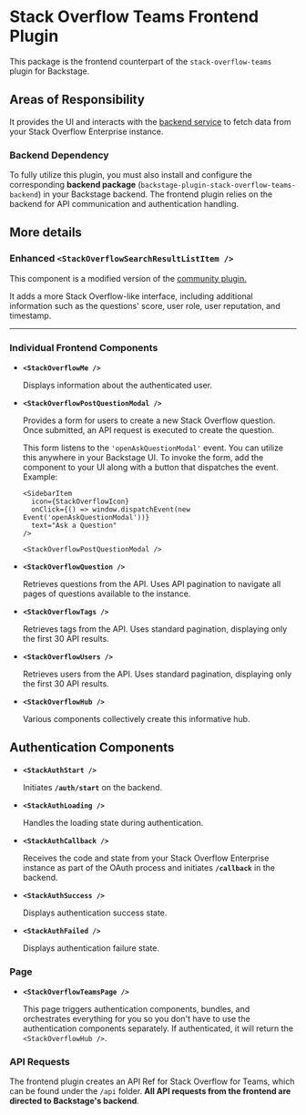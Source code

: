 # Stack Overflow Teams Frontend Plugin

This package is the frontend counterpart of the `stack-overflow-teams` plugin for Backstage.

## Areas of Responsibility

It provides the UI and interacts with the [backend service](https://github.com/EstoesMoises/backstage-stackoverflow/tree/main/plugins/stack-overflow-teams-backend) to fetch data from your Stack Overflow Enterprise instance.

### Backend Dependency

To fully utilize this plugin, you must also install and configure the corresponding **backend package** (`backstage-plugin-stack-overflow-teams-backend`) in your Backstage backend. The frontend plugin relies on the backend for API communication and authentication handling.

## More details

### Enhanced `<StackOverflowSearchResultListItem />`

This component is a modified version of the [community plugin.](https://github.com/backstage/community-plugins/tree/main/workspaces/stack-overflow/plugins/stack-overflow/src/search/StackOverflowSearchResultListItem)

It adds a more Stack Overflow-like interface, including additional information such as the questions' score, user role, user reputation, and timestamp.

---

### Individual Frontend Components

- **`<StackOverflowMe />`**
  
  Displays information about the authenticated user.

- **`<StackOverflowPostQuestionModal />`**
  
  Provides a form for users to create a new Stack Overflow question. Once submitted, an API request is executed to create the question.
  
  This form listens to the `'openAskQuestionModal'` event. You can utilize this anywhere in your Backstage UI. To invoke the form, add the component to your UI along with a button that dispatches the event. Example:

  ```tsx
  <SidebarItem
    icon={StackOverflowIcon}
    onClick={() => window.dispatchEvent(new Event('openAskQuestionModal'))}
    text="Ask a Question"
  />
  
  <StackOverflowPostQuestionModal />
  ```

- **`<StackOverflowQuestion />`**
  
  Retrieves questions from the API. Uses API pagination to navigate all pages of questions available to the instance.

- **`<StackOverflowTags />`**
  
  Retrieves tags from the API. Uses standard pagination, displaying only the first 30 API results.

- **`<StackOverflowUsers />`**
  
  Retrieves users from the API. Uses standard pagination, displaying only the first 30 API results.

- **`<StackOverflowHub />`**
  
  Various components collectively create this informative hub.

## Authentication Components

- **`<StackAuthStart />`**
  
  Initiates **`/auth/start`** on the backend.

- **`<StackAuthLoading />`**
  
  Handles the loading state during authentication.

- **`<StackAuthCallback />`**
  
  Receives the code and state from your Stack Overflow Enterprise instance as part of the OAuth process and initiates **`/callback`** in the backend.

- **`<StackAuthSuccess />`**
  
  Displays authentication success state.

- **`<StackAuthFailed />`**
  
  Displays authentication failure state.

### Page

- **`<StackOverflowTeamsPage />`**
  
  This page triggers authentication components, bundles, and orchestrates everything for you so you don't have to use the authentication components separately. If authenticated, it will return the `<StackOverflowHub />`.

### API Requests

The frontend plugin creates an API Ref for Stack Overflow for Teams, which can be found under the `/api` folder. **All API requests from the frontend are directed to Backstage's backend**.
